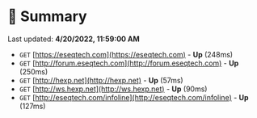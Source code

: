# 📖 Summary
Last updated: **4/20/2022, 11:59:00 AM**

- `GET` [https://eseqtech.com](https://eseqtech.com) - **Up** (248ms)
- `GET` [http://forum.eseqtech.com](http://forum.eseqtech.com) - **Up** (250ms)
- `GET` [http://hexp.net](http://hexp.net) - **Up** (57ms)
- `GET` [http://ws.hexp.net](http://ws.hexp.net) - **Up** (90ms)
- `GET` [http://eseqtech.com/infoline](http://eseqtech.com/infoline) - **Up** (127ms)
